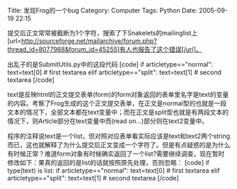 Title: 发现Frog的一个bug
Category: Computer
Tags: Python
Date: 2005-09-19 22:15



提交后正文常常被截断为1个字符，搜索了下Snakelets的mailinglist上[url=http://sourceforge.net/mailarchive/forum.php?thread_id=8077988&forum_id=45255]有人也报告了这个错误[/url]。

出乱子的是SubmitUtils.py中的这段代码
[code]
if articletype=="normal":
     text=text[0]  # first textarea
elif articletype=="split":
     text=text[1]  # second textarea
[/code]

text是反映html的正文提交表单(form)的form对象返回的表单里名字是text的变量的内容。考察了Frog生成的这个正文提交表单，在正文是normal型的也就是一段文本的情况下，全部文本都在text变量中；而在正文是split型也就是有两段文本的情况下，则Article部分在text变量中而(read on...)部分则在text2变量中。

程序的注释说text是一个list，但对照对应表单看实际应该是text和text2两个string而已，这也就解释了为什么提交后正文变成一个字符了。但是有点疑惑的是为什么有时候正常？难道form对象有时候确实返回了一个list?需要继续调查，现在暂时修改如下：果真的返回的是list的话就按照原先处理，否则忽略：
[code]
if type(text) is list:
   if articletype=="normal":
          text=text[0]  # first textarea
   elif articletype=="split":
          text=text[1]  # second textarea
[/code]